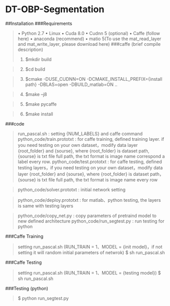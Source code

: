 # DT-OBP-Segmentation
##Installation
###Requirements
>• Python 2.7
>• Linux
>• Cuda 8.0
>• Cudnn 5 (optional)
>• Caffe (follow here)
>• anaconda (recommend)
>• matio 5(To use the mat_read_layer and mat_write_layer, please download here)
###caffe (brief compile description)
>1. $mkdir build

>2. $cd build

>3. $cmake -DUSE_CUDNN=ON -DCMAKE_INSTALL_PREFIX={install path} -DBLAS=open -DBUILD_matlab=ON ..

>4. $make –j8

>5. $make pycaffe 

>6. $make install


###code 
>run_pascal.sh : setting {NUM_LABELS} and caffe command 
>python_code/train.prototxt :
for caffe training, defined training layer. if you need testing on your own dataset，modify data layer {root_folder} and {sourse}, where {root_folder} is dataset path, {sourse} is txt file full path, the txt format is image name correspond a label every row.
>python_code/test.prototxt : 
for caffe testing, defined testing layers，if you need testing on your own dataset，modify data layer {root_folder} and {sourse}, where {root_folder} is dataset path，{sourse} is txt file full path, the txt format is image name every row

>python_code/solver.prototxt : initial network setting

>python_code/deploy.prototxt : for matlab、python testing, the layers is same with testing layers

>python_code/copy_net.py : copy parameters of pretraind model to new defined architecture
>python_code/run_segtest.py : run testing for python 

###Caffe Training 
>setting run_pascal.sh (RUN_TRAIN = 1、MODEL = {init model}，if not setting it will random initial parameters of netwrok)
>$ sh run_pascal.sh

###Caffe Testing 
>setting run_pascal.sh (RUN_TRAIN = 1、MODEL = {testing model})
>$ sh run_pascal.sh

###Testing (python)
>$ python run_segtest.py

